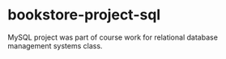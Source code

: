 # bookstore-project-sql

<p> MySQL project was part of course work for relational database management systems class.</p>
